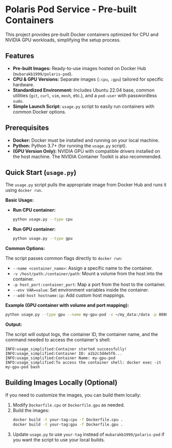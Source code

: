 # Polaris Pod Service - Pre-built Containers

This project provides pre-built Docker containers optimized for CPU and NVIDIA GPU workloads, simplifying the setup process.

## Features

*   **Pre-built Images:** Ready-to-use images hosted on Docker Hub (`mubarakb1999/polaris-pod`).
*   **CPU & GPU Versions:** Separate images (`:cpu`, `:gpu`) tailored for specific hardware.
*   **Standardized Environment:** Includes Ubuntu 22.04 base, common utilities (`git`, `curl`, `vim`, `mosh`, etc.), and a `pod-user` with passwordless `sudo`.
*   **Simple Launch Script:** `usage.py` script to easily run containers with common Docker options.

## Prerequisites

*   **Docker:** Docker must be installed and running on your local machine.
*   **Python:** Python 3.7+ (for running the `usage.py` script).
*   **(GPU Version Only):** NVIDIA GPU with compatible drivers installed on the host machine. The NVIDIA Container Toolkit is also recommended.

## Quick Start (`usage.py`)

The `usage.py` script pulls the appropriate image from Docker Hub and runs it using `docker run`.

**Basic Usage:**

*   **Run CPU container:**
    ```bash
    python usage.py --type cpu
    ```
*   **Run GPU container:**
    ```bash
    python usage.py --type gpu
    ```

**Common Options:**

The script passes common flags directly to `docker run`:

*   `--name <container_name>`: Assign a specific name to the container.
*   `-v /host/path:/container/path`: Mount a volume from the host into the container.
*   `-p host_port:container_port`: Map a port from the host to the container.
*   `--env VAR=value`: Set environment variables inside the container.
*   `--add-host hostname:ip`: Add custom host mappings.

**Example (GPU container with volume and port mapping):**

```bash
python usage.py --type gpu --name my-gpu-pod -v ~/my_data:/data -p 8080:80
```

**Output:**

The script will output logs, the container ID, the container name, and the command needed to access the container's shell:

```log
INFO:usage_simplified:Container started successfully!
INFO:usage_simplified:Container ID: a1b2c3d4e5f6...
INFO:usage_simplified:Container Name: my-gpu-pod
INFO:usage_simplified:To access the container shell: docker exec -it my-gpu-pod bash
```

## Building Images Locally (Optional)

If you need to customize the images, you can build them locally:

1.  Modify `Dockerfile.cpu` or `Dockerfile.gpu` as needed.
2.  Build the images:
    ```bash
    docker build -t your-tag:cpu -f Dockerfile.cpu .
    docker build -t your-tag:gpu -f Dockerfile.gpu .
    ```
3.  Update `usage.py` to use `your-tag` instead of `mubarakb1999/polaris-pod` if you want the script to use your local builds. 